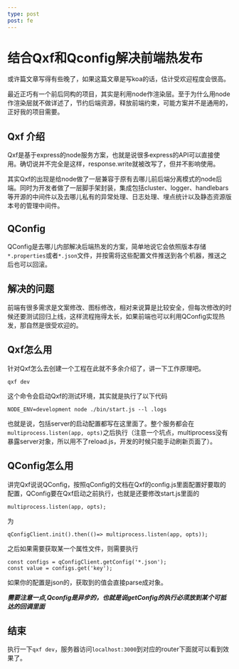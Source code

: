 ```yaml
---
type: post
post: fe
---
```

# 结合Qxf和Qconfig解决前端热发布

或许篇文章写得有些晚了，如果这篇文章是写koa的话，估计受欢迎程度会很高。

最近正巧有一个前后同构的项目，其实是利用node作渲染层。至于为什么用node作渲染层就不做详述了，节约后端资源，释放前端约束，可能方案并不是通用的，正好我的项目需要。

## Qxf 介绍

Qxf是基于express的node服务方案，也就是说很多express的API可以直接使用。确切说并不完全是这样，response.write就被改写了，但并不影响使用。

其实Qxf的出现是给node做了一层兼容于原有去哪儿前后端分离模式的node后端。同时为开发者做了一层脚手架封装，集成包括cluster、logger、handlebars等开源的中间件以及去哪儿私有的异常处理、日志处理、埋点统计以及静态资源版本号的管理中间件。

## QConfig

QConfig是去哪儿内部解决后端热发的方案，简单地说它会依照版本存储```*.properties```或者```*.json```文件，并按需将这些配置文件推送到各个机器，推送之后也可以回滚。

## 解决的问题

前端有很多需求是文案修改、图标修改，相对来说算是比较安全，但每次修改的时候还要测试回归上线，这样流程拖得太长，如果前端也可以利用QConfig实现热发，那自然是很受欢迎的。

## Qxf怎么用

针对Qxf怎么去创建一个工程在此就不多余介绍了，讲一下工作原理吧。

    qxf dev

这个命令会启动Qxf的测试环境，其实就是执行了以下代码

    NODE_ENV=development node ./bin/start.js --l .logs

也就是说，包括server的启动配置都写在这里面了。整个服务都会在```multiprocess.listen(app, opts)```之后执行（注意一个坑点，multiprocess没有暴露server对象，所以用不了reload.js，开发的时候只能手动刷新页面了）。

## QConfig怎么用

讲完Qxf说说QConfig，按照qConfig的文档在Qxf的config.js里面配置好要取的配置，QConfig要在Qxf启动之前执行，也就是还要修改start.js里面的

    multiprocess.listen(app, opts);

为

    qConfigClient.init().then(()=> multiprocess.listen(app, opts));

之后如果需要获取某一个属性文件，则需要执行

    const configs = qConfigClient.getConfig('*.json');
    const value = configs.get('key');

如果你的配置是json的，获取到的值会直接parse成对象。

***需要注意一点,Qconfig是异步的，也就是说getConfig的执行必须放到某个可抵达的回调里面***

## 结束

执行一下```qxf dev```，服务器访问```localhost:3000```到对应的router下面就可以看到效果了。

